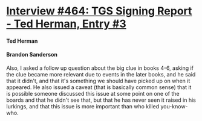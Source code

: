 # [Interview #464: TGS Signing Report - Ted Herman, Entry #3](https://www.theoryland.com/intvmain.php?i=464#3)

#### Ted Herman

#### Brandon Sanderson

Also, I asked a follow up question about the big clue in books 4-6, asking if the clue became more relevant due to events in the later books, and he said that it didn't, and that it's something we should have picked up on when it appeared. He also issued a caveat (that is basically common sense) that it is possible someone discussed this issue at some point on one of the boards and that he didn't see that, but that he has never seen it raised in his lurkings, and that this issue is more important than who killed you-know-who.


